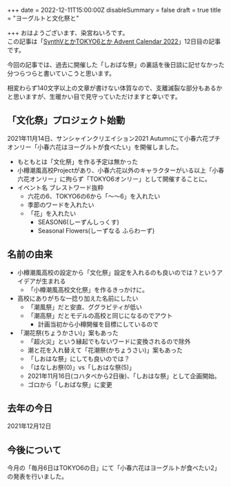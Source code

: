 +++
date = 2022-12-11T15:00:00Z
disableSummary = false
draft = true
title = "ヨーグルトと文化祭と"

+++
おはようございます、染宮ねいろです。  
この記事は「[SynthVとかTOKYO6とか Advent Calendar 2022](https://adventar.org/calendars/8111)」12日目の記事です。

今回の記事では、過去に開催した「しおばな祭」の裏話を後日談に記せなかった分つらつらと書いていこうと思います。

<!-- more -->

相変わらず140文字以上の文章が書けない体質なので、支離滅裂な部分もあるかと思いますが、生暖かい目で見守っていただけますと幸いです。

## 「文化祭」プロジェクト始動
2021年11月14日、サンシャインクリエイション2021 Autumnにて小春六花プチオンリー「小春六花はヨーグルトが食べたい」を開催しました。

* もともとは「文化祭」を作る予定は無かった
* 小樽潮風高校Projectがあり、小春六花以外のキャラクターがいる以上「小春六花オンリー」に拘らず「TOKYO6オンリー」として開催することに。
* イベント名 ブレストワード抜粋
  * 六花の6、TOKYO6の6から「～～6」を入れたい
  * 季節のワードを入れたい
  * 「花」を入れたい
    * SEASON6(しーずんしっくす)
    * Seasonal Flowers(しーずなる ふらわーず)

## 名前の由来

* 小樽潮風高校の設定から「文化祭」設定を入れるのも良いのでは？というアイデアが生まれる
  * 「小樽潮風高校文化祭」を作るきっかけに。
* 高校にありがちな一捻り加えた名前にしたい
  * 「潮風祭」だと安直、ググラビティが低い
  * 「潮高祭」だとモデルの高校と同じになるのでアウト
    * 計画当初から小樽開催を目標にしているので
* 「潮花祭(ちょうかさい)」案もあった
  * 「超火災」という縁起でもないワードに変換されるので除外
  * 潮と花を入れ替えて「花潮祭(かちょうさい)」案もあった
  * 「しおはな祭」にしても良いのでは？
  * 「はなしお祭(0)」vs「しおはな祭(5)」
  * 2021年11月16日(コハタベから2日後)、「しおはな祭」として企画開始。
  * ゴロから「しおばな祭」に変更

## 去年の今日

2021年12月12日

## 今後について

今月の「毎月6日はTOKYO6の日」にて「小春六花はヨーグルトが食べたい2」の発表を行いました。